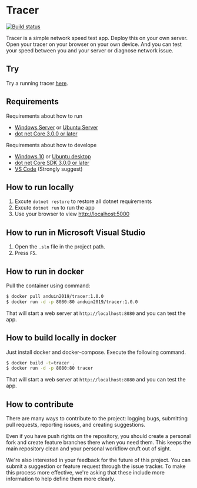 # Tracer

[![Build status](https://aiursoft.visualstudio.com/Star/_apis/build/status/Tracer%20Build)](https://aiursoft.visualstudio.com/Star/_build/latest?definitionId=1)

Tracer is a simple network speed test app. Deploy this on your own server. Open your tracer on your browser on your own device. And you can test your speed between you and your server or diagnose network issue.

## Try

Try a running tracer [here](https://tracer.aiursoft.com).

## Requirements

Requirements about how to run
* [Windows Server](http://www.microsoft.com/en-us/cloud-platform/windows-server) or [Ubuntu Server](https://www.ubuntu.com/server)
* [dot net Core 3.0.0 or later](https://github.com/dotnet/core/tree/master/release-notes)

Requirements about how to develope
* [Windows 10](http://www.microsoft.com/en-US/windows/) or [Ubuntu desktop](https://www.ubuntu.com/desktop)
* [dot net Core SDK 3.0.0 or later](https://github.com/dotnet/core/tree/master/release-notes)
* [VS Code](https://code.visualstudio.com) (Strongly suggest)

## How to run locally

1. Excute `dotnet restore` to restore all dotnet requirements
2. Excute `dotnet run` to run the app
3. Use your browser to view [http://localhost:5000](http://localhost:5000)

## How to run in Microsoft Visual Studio

1. Open the `.sln` file in the project path. 
2. Press `F5`.

## How to run in docker

Pull the container using command:

```bash
$ docker pull anduin2019/tracer:1.0.0
$ docker run -d -p 8080:80 anduin2019/tracer:1.0.0
```

That will start a web server at `http://localhost:8080` and you can test the app.

## How to build locally in docker

Just install docker and docker-compose. Execute the following command.

```bash
$ docker build -t=tracer .
$ docker run -d -p 8080:80 tracer
```

That will start a web server at `http://localhost:8080` and you can test the app.


## How to contribute

There are many ways to contribute to the project: logging bugs, submitting pull requests, reporting issues, and creating suggestions.

Even if you have push rights on the repository, you should create a personal fork and create feature branches there when you need them. This keeps the main repository clean and your personal workflow cruft out of sight.

We're also interested in your feedback for the future of this project. You can submit a suggestion or feature request through the issue tracker. To make this process more effective, we're asking that these include more information to help define them more clearly.
